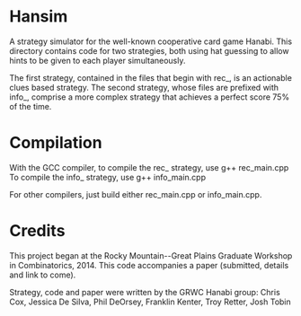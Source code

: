 Hansim
==============

A strategy simulator for the well-known cooperative card
game Hanabi.  This directory contains code for two strategies,
both using hat guessing to allow hints to be given
to each player simultaneously.  

The first strategy, contained in the files that begin 
with rec_, is an actionable clues based strategy.  The
second strategy, whose files are prefixed with info_,
comprise a more complex strategy that achieves a perfect
score 75% of the time.


Compilation
===============

With the GCC compiler, to compile the rec_ strategy, use
g++ rec_main.cpp
To compile the info_ strategy, use
g++ info_main.cpp

For other compilers, just build either rec_main.cpp or
info_main.cpp.


Credits
===============

This project began at the Rocky Mountain--Great Plains
Graduate Workshop in Combinatorics, 2014.  This code
accompanies a paper (submitted, details and link to come).

Strategy, code and paper were written by the GRWC Hanabi group:
Chris Cox, Jessica De Silva, Phil DeOrsey, Franklin Kenter, Troy Retter, Josh Tobin
